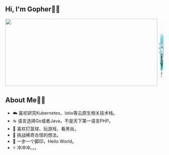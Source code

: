 ## Hi, I'm Gopher🦸‍♂️

<div style="display: flex;">
  <div style="flex: 1;">
    <img src="https://github-readme-stats.vercel.app/api?username=chen-haotian&show_icons=true&theme=radical" width="482px" height="214px">
  </div>
  <div style="flex: 1;">
    <img src="./git/gopher.gif" width="482px" height="214px">
  </div>
</div>

## About Me👨‍💻

- ☁️ 喜欢研究Kubernetes、Istio等云原生相关技术栈。
- ☕️ 语言选择Go或者Java，不是天下第一语言PHP。
- 🏀 喜欢打篮球、玩游戏、看黑丝。
- 🤔 挑战稀奇古怪的想法。
-  👣 一步一个脚印，Hello World。
- ⚡️ 冲冲冲。。。
